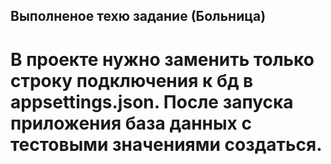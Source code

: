 ## Выполненое техю задание (Больница)

# В проекте нужно заменить только строку подключения к бд в appsettings.json. После запуска приложения база данных с тестовыми значениями создаться. 
